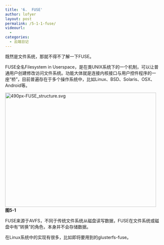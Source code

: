 ```yaml
---
title: '6.  FUSE'
author: lofyer
layout: post
permalink: /5-1-1-fuse/
videourl:
  - 
categories:
  - 云端日记
---
```

既然是文件系统，那就不得不了解一下FUSE。

FUSE全名Filesystem in Userspace，是在类UNIX系统下的一个机制，可以让普通用户创建修改访问文件系统。功能大体就是连接内核接口与用户控件程序的一座“桥”，目前普遍存在于多个操作系统中，比如Linux、BSD、Solaris、OSX、Android等。

<a href="http://blog.lofyer.org/5-1-1-fuse/490px-fuse_structure-svg/" rel="attachment wp-att-2976"><img class="alignnone size-full wp-image-2976" alt="490px-FUSE_structure.svg" src="http://blog.lofyer.org/wp-content/uploads/490px-FUSE_structure.svg_.png" width="490" height="371" /></a>  
**图5-1**

FUSE来源于AVFS，不同于传统文件系统从磁盘读写数据，FUSE在文件系统或磁盘中有“转换”的角色，本身并不会存储数据。

在Linux系统中的实现有很多，比如即将要用到的glusterfs-fuse。